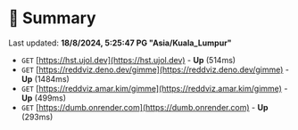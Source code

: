 # 📖 Summary
Last updated: **18/8/2024, 5:25:47 PG "Asia/Kuala_Lumpur"**

- `GET` [https://hst.ujol.dev](https://hst.ujol.dev) - **Up** (514ms)
- `GET` [https://reddviz.deno.dev/gimme](https://reddviz.deno.dev/gimme) - **Up** (1484ms)
- `GET` [https://reddviz.amar.kim/gimme](https://reddviz.amar.kim/gimme) - **Up** (499ms)
- `GET` [https://dumb.onrender.com](https://dumb.onrender.com) - **Up** (293ms)
